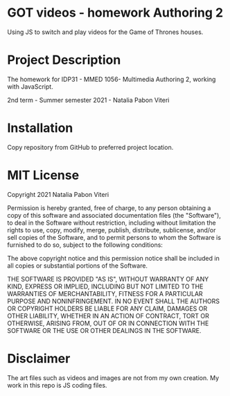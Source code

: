 # GOT videos - homework Authoring 2
Using JS to switch and play videos for the Game of Thrones houses.

# Project Description
The homework for IDP31 - MMED 1056- Multimedia Authoring 2, working with JavaScript.

2nd term - Summer semester 2021 - Natalia Pabon Viteri

# Installation
Copy repository from GitHub to preferred project location.

# MIT License

Copyright 2021 Natalia Pabon Viteri

Permission is hereby granted, free of charge, to any person obtaining a copy of this software and associated documentation files (the "Software"), to deal in the Software without restriction, including without limitation the rights to use, copy, modify, merge, publish, distribute, sublicense, and/or sell copies of the Software, and to permit persons to whom the Software is furnished to do so, subject to the following conditions:

The above copyright notice and this permission notice shall be included in all copies or substantial portions of the Software.

THE SOFTWARE IS PROVIDED "AS IS", WITHOUT WARRANTY OF ANY KIND, EXPRESS OR IMPLIED, INCLUDING BUT NOT LIMITED TO THE WARRANTIES OF MERCHANTABILITY, FITNESS FOR A PARTICULAR PURPOSE AND NONINFRINGEMENT. IN NO EVENT SHALL THE AUTHORS OR COPYRIGHT HOLDERS BE LIABLE FOR ANY CLAIM, DAMAGES OR OTHER LIABILITY, WHETHER IN AN ACTION OF CONTRACT, TORT OR OTHERWISE, ARISING FROM, OUT OF OR IN CONNECTION WITH THE SOFTWARE OR THE USE OR OTHER DEALINGS IN THE SOFTWARE.

# Disclaimer
The art files such as videos and images are not from my own creation. My work in this repo is JS coding files.
